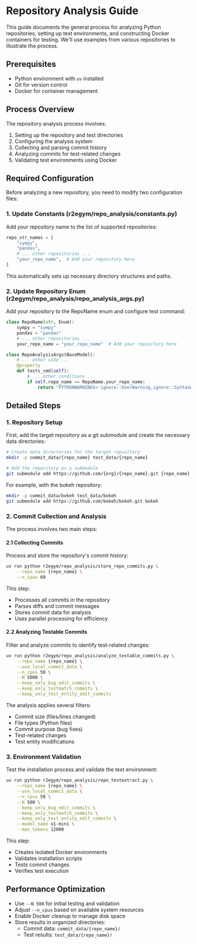 # Repository Analysis Guide

This guide documents the general process for analyzing Python repositories, setting up test environments, and constructing Docker containers for testing. We'll use examples from various repositories to illustrate the process.

## Prerequisites
- Python environment with `uv` installed
- Git for version control
- Docker for container management

## Process Overview
The repository analysis process involves:
1. Setting up the repository and test directories
2. Configuring the analysis system
3. Collecting and parsing commit history
4. Analyzing commits for test-related changes
5. Validating test environments using Docker

## Required Configuration
Before analyzing a new repository, you need to modify two configuration files:

### 1. Update Constants (r2egym/repo_analysis/constants.py)
Add your repository name to the list of supported repositories:
```python
repo_str_names = [
    "sympy",
    "pandas",
    # ... other repositories ...
    "your_repo_name",  # Add your repository here
]
```
This automatically sets up necessary directory structures and paths.

### 2. Update Repository Enum (r2egym/repo_analysis/repo_analysis_args.py)
Add your repository to the RepoName enum and configure test command:
```python
class RepoName(str, Enum):
    sympy = "sympy"
    pandas = "pandas"
    # ... other repositories ...
    your_repo_name = "your_repo_name"  # Add your repository here

class RepoAnalysisArgs(BaseModel):
    # ... other code ...
    @property
    def tests_cmd(self):
        # ... other conditions ...
        if self.repo_name == RepoName.your_repo_name:
            return "PYTHONWARNINGS='ignore::UserWarning,ignore::SyntaxWarning' .venv/bin/python -W ignore -m pytest -rA r2e_tests"
```

## Detailed Steps

### 1. Repository Setup
First, add the target repository as a git submodule and create the necessary data directories:
```bash
# Create data directories for the target repository
mkdir -p commit_data/{repo_name} test_data/{repo_name}

# Add the repository as a submodule
git submodule add https://github.com/{org}/{repo_name}.git {repo_name}
```

For example, with the bokeh repository:
```bash
mkdir -p commit_data/bokeh test_data/bokeh
git submodule add https://github.com/bokeh/bokeh.git bokeh
```

### 2. Commit Collection and Analysis
The process involves two main steps:

#### 2.1 Collecting Commits
Process and store the repository's commit history:
```bash
uv run python r2egym/repo_analysis/store_repo_commits.py \
    --repo_name {repo_name} \
    --n_cpus 60
```

This step:
- Processes all commits in the repository
- Parses diffs and commit messages
- Stores commit data for analysis
- Uses parallel processing for efficiency

#### 2.2 Analyzing Testable Commits
Filter and analyze commits to identify test-related changes:
```bash
uv run python r2egym/repo_analysis/analyze_testable_commits.py \
    --repo_name {repo_name} \
    --use_local_commit_data \
    --n_cpus 50 \
    --N 5000 \
    --keep_only_bug_edit_commits \
    --keep_only_testmatch_commits \
    --keep_only_test_entity_edit_commits
```

The analysis applies several filters:
- Commit size (files/lines changed)
- File types (Python files)
- Commit purpose (bug fixes)
- Test-related changes
- Test entity modifications

### 3. Environment Validation
Test the installation process and validate the test environment:
```bash
uv run python r2egym/repo_analysis/repo_testextract.py \
    --repo_name {repo_name} \
    --use_local_commit_data \
    --n_cpus 50 \
    --N 500 \
    --keep_only_bug_edit_commits \
    --keep_only_testmatch_commits \
    --keep_only_test_entity_edit_commits \
    --model_name o1-mini \
    --max_tokens 12000
```

This step:
- Creates isolated Docker environments
- Validates installation scripts
- Tests commit changes
- Verifies test execution

## Performance Optimization
- Use `--N 500` for initial testing and validation
- Adjust `--n_cpus` based on available system resources
- Enable Docker cleanup to manage disk space
- Store results in organized directories:
  - Commit data: `commit_data/{repo_name}/`
  - Test results: `test_data/{repo_name}/`
